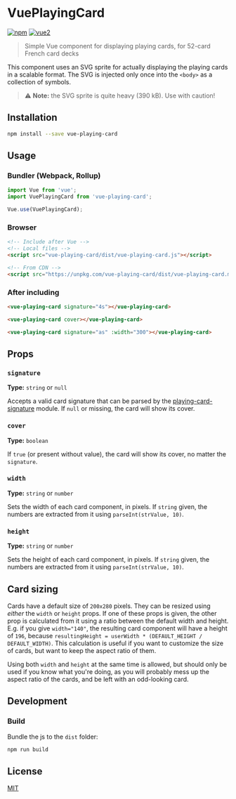 # VuePlayingCard

[![npm](https://img.shields.io/npm/v/vue-playing-card.svg)](https://www.npmjs.com/package/vue-playing-card) [![vue2](https://img.shields.io/badge/vue-2.x-brightgreen.svg)](https://vuejs.org/)

> Simple Vue component for displaying playing cards, for 52-card French card decks

This component uses an SVG sprite for actually displaying the playing cards in a scalable format. The SVG is injected only once into the `<body>` as a collection of symbols.

> ⚠ **Note:** the SVG sprite is quite heavy (390 kB). Use with caution!

## Installation

```bash
npm install --save vue-playing-card
```

## Usage

### Bundler (Webpack, Rollup)

```js
import Vue from 'vue';
import VuePlayingCard from 'vue-playing-card';

Vue.use(VuePlayingCard);
```

### Browser

```html
<!-- Include after Vue -->
<!-- Local files -->
<script src="vue-playing-card/dist/vue-playing-card.js"></script>

<!-- From CDN -->
<script src="https://unpkg.com/vue-playing-card/dist/vue-playing-card.min.js"></script>
```

### After including

```html
<vue-playing-card signature="4s"></vue-playing-card>
```

```html
<vue-playing-card cover></vue-playing-card>
```

```html
<vue-playing-card signature="as" :width="300"></vue-playing-card>
```

## Props

### `signature`

**Type:** `string` or `null`

Accepts a valid card signature that can be parsed by the [playing-card-signature](https://github.com/wolfika/playing-card-signature) module. If `null` or missing, the card will show its cover.

### `cover`

**Type:** `boolean`

If `true` (or present without value), the card will show its cover, no matter the `signature`.

### `width`

**Type:** `string` or `number`

Sets the width of each card component, in pixels. If `string` given, the numbers are extracted from it using `parseInt(strValue, 10)`.

### `height`

**Type:** `string` or `number`

Sets the height of each card component, in pixels. If `string` given, the numbers are extracted from it using `parseInt(strValue, 10)`.

## Card sizing

Cards have a default size of `200x280` pixels. They can be resized using *either* the `width` or `height` props. If one of these props is given, the other prop is calculated from it using a ratio between the default width and height. E.g. if you give `width="140"`, the resulting card component will have a height of `196`, because `resultingHeight = userWidth * (DEFAULT_HEIGHT / DEFAULT_WIDTH)`. This calculation is useful if you want to customize the size of cards, but want to keep the aspect ratio of them.

Using both `width` and `height` at the same time is allowed, but should only be used if you know what you're doing, as you will probably mess up the aspect ratio of the cards, and be left with an odd-looking card.

## Development

### Build

Bundle the js to the `dist` folder:

```bash
npm run build
```

## License

[MIT](http://opensource.org/licenses/MIT)

